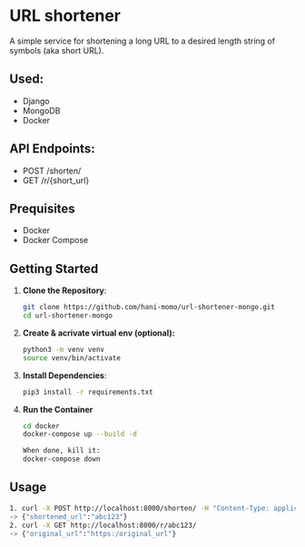 # URL shortener
A simple service for shortening a long URL to a desired length string of symbols (aka short URL).

## Used:
- Django
- MongoDB
- Docker

## API Endpoints:
- POST /shorten/
- GET /r/{short_url}

## Prequisites
- Docker
- Docker Compose

## Getting Started
1. **Clone the Repository**:
   ```bash
   git clone https://github.com/hani-momo/url-shortener-mongo.git
   cd url-shortener-mongo

2. **Create & acrivate virtual env (optional):**
   ```bash
   python3 -m venv venv
   source venv/bin/activate
   
3. **Install Dependencies**:
   ```bash
   pip3 install -r requirements.txt

4. **Run the Container**
   ```bash
   cd docker
   docker-compose up --build -d

   When done, kill it:
   docker-compose down


## Usage
   ```bash
1. curl -X POST http://localhost:8000/shorten/ -H "Content-Type: application/json" -d '{"url": "https:/original_url"}'
-> {"shortened_url":"abc123"}
2. curl -X GET http://localhost:8000/r/abc123/
-> {"original_url":"https:/original_url"}
